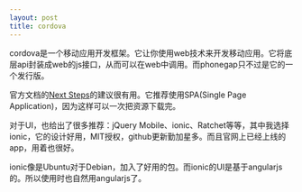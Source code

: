 ```yaml
---
layout: post
title: cordova
---
```


cordova是一个移动应用开发框架。它让你使用web技术来开发移动应用。它将底层api封装成web的js接口，从而可以在web中调用。而phonegap只不过是它的一个发行版。

官方文档的[Next Steps](http://cordova.apache.org/docs/en/4.0.0//guide_next_index.md.html#Next%20Steps)的建议很有用。它推荐使用SPA(Single Page Application)，因为这样可以一次把资源下载完。

对于UI，也给出了很多推荐：jQuery Mobile、ionic、Ratchet等等，其中我选择ionic，它的设计好用，MIT授权，github更新勤加星多。而且官网上已经上线的app，用着也很好。

ionic像是Ubuntu对于Debian，加入了好用的包。而ionic的UI是基于angularjs的。所以使用时也自然用angularjs了。


